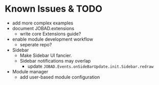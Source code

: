 # Known Issues & TODO
* add more complex examples
* document JOBAD.extensions
	* write core Extensions guide?
* enable module development workflow
	* seperate repo?
* Sidebar
	* Make Sidebar UI fancier. 
	* Sidebar notifications may overlap
		* update `JOBAD.Events.onSideBarUpdate.init.Sidebar.redraw`
* Module manager
	* add user-based module configuration
